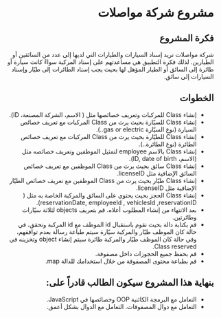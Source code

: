 <div dir="rtl">

# مشروع شركة مواصلات
## فكرة المشروع
شركة مواصلات تريد إسناد السيارات والطيارات التي لديها إلى عدد من السائقين أو الطيارين. لذلك فكرة التطبيق هي مساعدتهم على إسناد المركبة سواءً كانت سيارة أو طائرة إلى السائق أو الطيار المؤهل لها بحيث يجب إسناد الطائرات إلى طيّار وإسناد السيارات إلى سائق.

## الخطوات
- إنشاء Class للمركبات وتعريف خصائصها مثل ( الاسم، الشركة المصنعة، ID).
- إنشاء Class للسيّارة بحيث يرث من Class المركبات مع تعريف خصائص السيارة (نوع السيّارة gas or electric..).
- إنشاء Class للطيّارة بحيث يرث من Class المركبات مع تعريف خصائص الطائرة (نوع الطائرة..).
- إنشاء Class بالاسم employee لتمثيل الموظفين وتعريف خصائصه مثل (الاسم، ID, date of birth).
- إنشاء Class سائق بحيث يرث من Class الموظفين مع تعريف خصائص السائق الإضافية مثل licenseID.
- إنشاء Class طيّار بحيث يرث من Class الموظفين مع تعريف خصائص الطيّار الإضافية مثل licenseID.
- إنشاء Class الحجز بحيث يحتوي على السائق والمركبة الخاصة به مثل ( reservationDate, employeeId , vehiclesId ,reservationID).
- بعد الانتهاء من إنشاء المطلوب أعلاه، قم بتعريف objects لثلاثة سيّارات وطائرتين.
- قم بكتابة دالة بحيث تقوم باستقبال id الموظف مع id المركبة وتحقق، في حالة كان الموظف طيّار والمركبة سيّارة سيتم طباعة رسالة بعدم توافقهم، وفي حالة كان الموظف طيّار والمركبة طائرة سيتم إنشاء object وتخزينه في Class reserved.
- قم بحفظ جميع الحجوزات داخل مصفوفة.
- قم بطباعة محتوى المصفوفة من خلال استخدامك للدالة map.

## بنهاية هذا المشروع سيكون الطالب قادراً على:
- التعامل مع البرمجة الكائنية OOP وخصائصها في JavaScript.
- التعامل مع دوال المصفوفات.
التعامل مع الدوال بشكل أعمق.